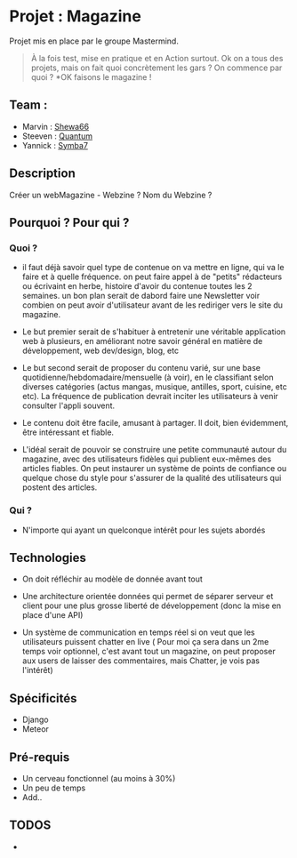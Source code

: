 # Projet : Magazine 
Projet mis en place par le groupe Mastermind.  

> À la fois test, mise en pratique et en Action surtout.
> Ok on a tous des projets, mais on fait quoi concrètement les gars ?
> On commence par quoi ? *OK faisons le magazine !

## Team : 
- Marvin : [Shewa66](https://github.com/shewa66) 
- Steeven : [Quantum](https://github.com/Quantum179)
- Yannick : [Symba7](https://github.com/Symba7) 

## Description
 Créer un webMagazine - Webzine ? 
 Nom du Webzine ?

## Pourquoi ? Pour qui ? 

### Quoi ? 

- il faut déjà savoir quel type de contenue on va mettre en ligne, qui va le faire et à quelle fréquence. on peut faire appel à de "petits" rédacteurs ou écrivaint en herbe, histoire d'avoir du contenue toutes les 2 semaines. un bon plan serait de dabord faire une Newsletter voir combien on peut avoir d'utilisateur avant de les rediriger vers le site du magazine.  

- Le but premier serait de s'habituer à entretenir une véritable application web à plusieurs, en améliorant notre savoir général en matière de développement, web dev/design, blog, etc
- Le but second serait de proposer du contenu varié, sur une base quotidienne/hebdomadaire/mensuelle (à voir), en le classifiant selon diverses catégories (actus mangas, musique, antilles, sport, cuisine, etc etc). La fréquence de publication devrait inciter les utilisateurs à venir consulter l'appli souvent.

- Le contenu doit être facile, amusant à partager. Il doit, bien évidemment, être intéressant et fiable.

- L'idéal serait de pouvoir se construire une petite communauté autour du magazine, avec des utilisateurs fidèles qui publient eux-mêmes des articles fiables. On peut instaurer un système de points de confiance ou quelque chose du style pour s'assurer de la qualité des utilisateurs qui postent des articles.

### Qui ? 

- N'importe qui ayant un quelconque intérêt pour les sujets abordés

## Technologies 

- On doit réfléchir au modèle de donnée avant tout  

- Une architecture orientée données qui permet de séparer serveur et client pour une plus grosse liberté de développement (donc la mise en place d'une API)
- Un système de communication en temps réel si on veut que les utilisateurs puissent chatter en live ( Pour moi ça sera dans un 2me temps voir optionnel, c'est avant tout un magazine, on peut proposer aux users de laisser des commentaires, mais Chatter, je vois pas l'intérêt) 

## Spécificités
 * Django
 * Meteor 

## Pré-requis
 - Un cerveau fonctionnel (au moins à 30%)
 - Un peu de temps 
 - Add.. 

## TODOS

 -